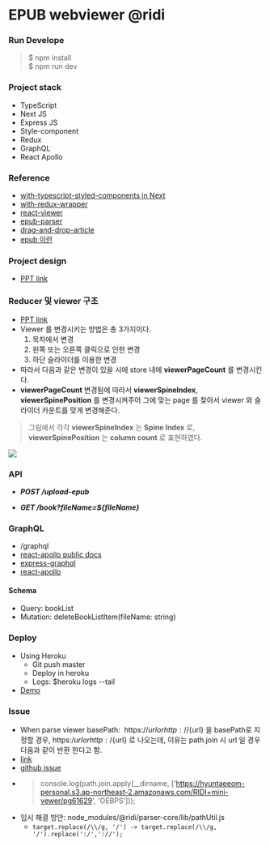 # EPUB webviewer @ridi 

### Run Develope
> $ npm install  
> $ npm run dev

### Project stack
- TypeScript
- Next JS
- Express JS
- Style-component
- Redux
- GraphQL
- React Apollo

### Reference
- [with-typescript-styled-components in Next](https://github.com/zeit/next.js/tree/canary/examples/with-typescript-styled-components)
- [with-redux-wrapper](https://github.com/zeit/next.js/tree/canary/examples/with-redux-wrapper)
- [react-viewer](https://github.com/ridi/react-viewer)
- [epub-parser](https://github.com/ridi/content-parser/tree/master/packages/epub-parser)
- [drag-and-drop-article](https://github.com/siffogh/drag-and-drop-article)
- [epub 이란](http://www.tta.or.kr/data/androReport/ttaJnal/136-6.pdf)

### Project design
- [PPT link](https://hyuntaeeom-personal.s3.ap-northeast-2.amazonaws.com/RIDI+mini-vewer/RIDI+%E1%84%8B%E1%85%B5%E1%86%B8%E1%84%89%E1%85%A1%E1%84%8C%E1%85%A1+%E1%84%80%E1%85%AA%E1%84%8C%E1%85%A6.pdf)

### Reducer 및 viewer 구조
- [PPT link](https://hyuntaeeom-personal.s3.ap-northeast-2.amazonaws.com/RIDI+mini-vewer/RIDI+%E1%84%8B%E1%85%B5%E1%86%B8%E1%84%89%E1%85%A1%E1%84%8C%E1%85%A1+%E1%84%80%E1%85%AA%E1%84%8C%E1%85%A6++-+%E1%84%80%E1%85%AE%E1%84%92%E1%85%A7%E1%86%AB+%E1%84%8C%E1%85%AE%E1%86%BC%E1%84%80%E1%85%A1%E1%86%AB+%E1%84%85%E1%85%B5%E1%84%87%E1%85%B2+(Viewer).pdf)
- Viewer 를 변경시키는 방법은 총 3가지이다.
  1. 목차에서 변경
  2. 왼쪽 또는 오른쪽 클릭으로 인한 변경
  3. 하단 슬라이더를 이용한 변경
- 따라서 다음과 같은 변경이 있을 시에 store 내에 **viewerPageCount** 를 변경시킨다.
- **viewerPageCount** 변경됨에 따라서 **viewerSpineIndex**, **viewerSpinePosition** 를 변경시켜주어 그에 맞는 page 를 찾아서 viewer 와 슬라이더 카운트를 맞게 변경해준다.

> 그림에서 각각 **viewerSpineIndex** 는 **Spine Index** 로, **viewerSpinePosition** 는 **column count** 로 표현하였다.

![](https://hyuntaeeom-personal.s3.ap-northeast-2.amazonaws.com/RIDI+mini-vewer/viewer-store-change-diagram.png)


### API
- ***POST /upload-epub***

- ***GET /book?fileName=${fileName}***

### GraphQL
- /graphql
- [react-apollo public docs](https://www.apollographql.com/docs/)
- [express-graphql](https://yuddomack.tistory.com/entry/expressgraphql-%EC%8B%9C%EC%9E%91%ED%95%98%EA%B8%B0Hello-World-Guide)
- [react-apollo](https://www.daleseo.com/graphql-react-apollo-client/)

#### Schema
- Query: bookList
- Mutation: deleteBookListItem(fileName: string)

### Deploy
- Using Heroku
  - Git push master
  - Deploy in heroku
  - Logs: $heroku logs --tail
- [Demo](https://mini-viewer.herokuapp.com/)

### Issue
- When parse viewer basePath:  https://${url} or http://${url} 을 basePath로 지정할 경우, https:/${url} or http:/${url} 로 나오는데,
이유는 path.join 시 url 일 경우 다음과 같이 반환 한다고 함.
- [link](https://stackoverflow.com/questions/34668012/combine-url-paths-with-path-join)
- [github issue](https://github.com/nodejs/node/issues/18288)
- >  console.log(path.join.apply(__dirname, ['https://hyuntaeeom-personal.s3.ap-northeast-2.amazonaws.com/RIDI+mini-vewer/pg61629', 'OEBPS']));
- 임시 해결 방안: node_modules/@ridi/parser-core/lib/pathUtil.js
  - ```target.replace(/\\/g, '/') -> target.replace(/\\/g, '/').replace(':/','://');```



